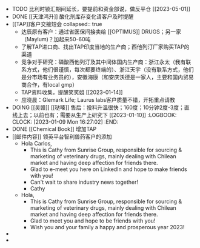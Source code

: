 - TODO 比利时锁汇期间延长，要提前和资金部说，做反平仓 [[2023-05-01]]
- DONE [[天津鸿升]] 酸化剂库存变化请客户及时提醒
- [[TAP]]客户交接短会
  collapsed:: true
	- 达辰原有客户：通过省医保间接卖给 [[OPTIMUS]] DRUGS；另一家（Maylum)？加起来50-60吨
	- 了解TAP进口商、找出TAP印度当地的生产商；西他列汀厂家购买TAP的渠道
	- 竞争对手研究：磷酸西他列汀及其中间体国内生产商：浙江永太（我有联系方式，他们很谨慎，每次都要终端的）、浙江天宇（没有联系方式，他们是分市场有业务员的），安徽海康（和安庆沃德是一家人，主要和国内贸易商合作，有local gmp）
	- TAP资料收集，提醒笑笑姐 [[2023-01-14]]
	- 应晓晨：Glemark Life; Laurus labs客户质量不错，开拓重点请教
- DOING [[吴赣]] [[哒嗪]] 售后：投料升温很快；160度；10分钟2度-3度；直线上去；以前也有；需要从生产上研究下 [[2023-01-10]]
  :LOGBOOK:
  CLOCK: [2023-01-09 Mon 16:27:02]
  :END:
- DONE [[Chemical Book]] 增加TAP
- [[邮件内容]] 领英平台智利兽药客户的添加
	- Hola Carlos,
		- This is Cathy from Sunrise Group, responsible for sourcing & marketing of veterinary drugs, mainly dealing with Chilean market and having deep affection for friends there.
		- Glad to e-meet you here on LinkedIn and hope to make friends with you!
		- Can't wait to share industry news together!
		- Cathy
	- Hola,
		- This is Cathy from Sunrise Group, responsible for sourcing & marketing of veterinary drugs, mainly dealing with Chilean market and having deep affection for friends there.
		- Glad to meet you and hope to be friends with you!
		- Wish you and your family a happy and prosperous year 2023!
-
-